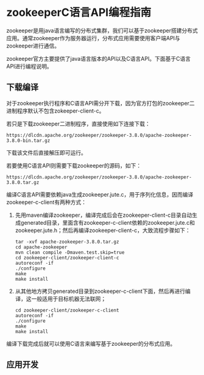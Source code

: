 # zookeeperC语言API编程指南

zookeeper是用java语言编写的分布式集群，我们可以基于zookeeper搭建分布式应用。通常zookeeper作为服务器运行，分布式应用需要使用客户端API与zookeeper进行通信。

zookeeper官方主要提供了java语言版本的API以及C语言API。下面基于C语言API进行编程说明。

## 下载编译

对于zookeeper执行程序和C语言API需分开下载，因为官方打包的zookeeper二进制程序默认不包含zokeeper-client-c。

若只是下载zookeeper二进制程序，直接使用如下连接下载：

```shell
https://dlcdn.apache.org/zookeeper/zookeeper-3.8.0/apache-zookeeper-3.8.0-bin.tar.gz
```

下载该文件后直接解压即可运行。

若要使用C语言API则需要下载zookeeper的源码，如下：

```shell
https://dlcdn.apache.org/zookeeper/zookeeper-3.8.0/apache-zookeeper-3.8.0.tar.gz
```

编译C语言API需要依赖java生成zookeeper.jute.c，用于序列化信息，因而编译zookeeper-c-client有两种方式：

1. 先用maven编译zookeeper，编译完成后会在zookeeper-client-c目录自动生成generated目录，里面含有zookeeper-c-client依赖的zookeeper.jute.c和zookeeper.jute.h；然后再编译zookeeper-client-c，大致流程步骤如下：

   ```shell
   tar -xvf apache-zookeeper-3.8.0.tar.gz
   cd apache-zookeeper
   mvn clean compile -Dmaven.test.skip=true
   cd zookeeper-client/zookeeper-client-c
   autoreconf -if
   ./configure
   make
   make install
   ```

2. 从其他地方拷贝generated目录到zookeeper-c-client下面，然后再进行编译，这一般适用于目标机器无法联网；

   ```shell
   cd zookeeper-client/zookeeper-c-client
   autoreconf -if
   ./configure
   make
   make install
   ```

编译下载完成后就可以使用C语言来编写基于zookeeper的分布式应用。

## 应用开发

